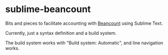 sublime-beancount
=================

Bits and pieces to facilitate accounting with [Beancount](http://furius.ca/beancount/) using Sublime Text.

Currently, just a syntax definition and a build system.

The build system works with "Build system: Automatic", and line navigation works.
